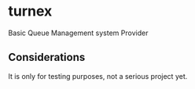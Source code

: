 # turnex
Basic Queue Management system Provider

## Considerations
It is only for testing purposes, not a serious project yet.
